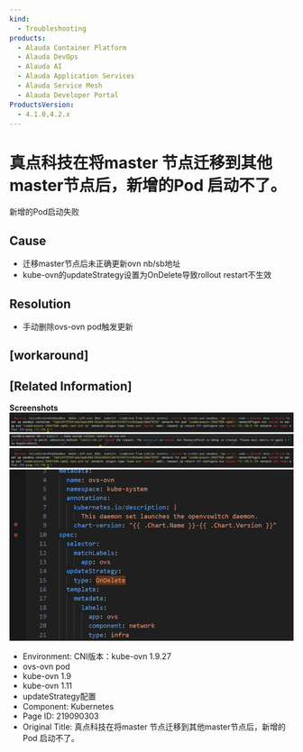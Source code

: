 ```yaml
---
kind:
  - Troubleshooting
products:
  - Alauda Container Platform
  - Alauda DevOps
  - Alauda AI
  - Alauda Application Services
  - Alauda Service Mesh
  - Alauda Developer Portal
ProductsVersion:
  - 4.1.0,4.2.x
---
```

<!-- A type of document that involves encountering a fault, diagnosing it, performing root cause analysis, and providing solutions. -->

# 真点科技在将master 节点迁移到其他master节点后，新增的Pod 启动不了。

新增的Pod启动失败

## Cause
- 迁移master节点后未正确更新ovn nb/sb地址
- kube-ovn的updateStrategy设置为OnDelete导致rollout restart不生效

## Resolution
- 手动删除ovs-ovn pod触发更新

## [workaround]

## [Related Information]
**Screenshots**
![](assets/zhen-dian-ke-ji-zai-jiang-master-jie-dian-qian-yi-dao-qi-ta-masterjie-dian-hou-x/image-2024-7-4_19-27-4.png)
![](assets/zhen-dian-ke-ji-zai-jiang-master-jie-dian-qian-yi-dao-qi-ta-masterjie-dian-hou-x/image-2024-7-4_19-28-44.png)
![](assets/zhen-dian-ke-ji-zai-jiang-master-jie-dian-qian-yi-dao-qi-ta-masterjie-dian-hou-x/image-2024-7-4_19-27-4.png)
![](assets/zhen-dian-ke-ji-zai-jiang-master-jie-dian-qian-yi-dao-qi-ta-masterjie-dian-hou-x/image-2024-7-4_19-31-21.png)
- Environment: CNI版本：kube-ovn 1.9.27
- ovs-ovn pod
- kube-ovn 1.9
- kube-ovn 1.11
- updateStrategy配置
- Component: Kubernetes
- Page ID: 219090303
- Original Title: 真点科技在将master 节点迁移到其他master节点后，新增的Pod 启动不了。
